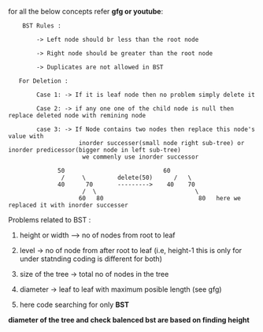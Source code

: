  for all the below concepts refer **gfg or youtube**:

 		BST Rules :

 			-> Left node should br less than the root node 

 			-> Right node should be greater than the root node

 			-> Duplicates are not allowed in BST

 	   For Deletion :

 	   		Case 1: -> If it is leaf node then no problem simply delete it 

 	   		Case 2: -> if any one one of the child node is null then replace deleted node with remining node

 	   		case 3: -> If Node contains two nodes then replace this node's value with 
 	   					inorder successer(small node right sub-tree) or inorder predicessor(bigger node in left sub-tree)
 	   					 we commenly use inorder successor

		 	      50                            60
		           /     \         delete(50)      /   \
		          40      70       --------->    40    70 
		                 /  \                            \ 
		                60   80                           80   here we replaced it with inorder successer 

 
 Problems related to BST :

1. height or width --> no of nodes from root to leaf

2. level -> no of node from after root to leaf (i.e,  height-1   this is only for under statnding coding is different for both) 

3. size of the tree -> total no of nodes in the tree

4. diameter -> leaf to leaf with maximum posible length (see gfg)

5. here  code searching for only **BST** 

**diameter of the tree and check balenced bst are based on finding height**
